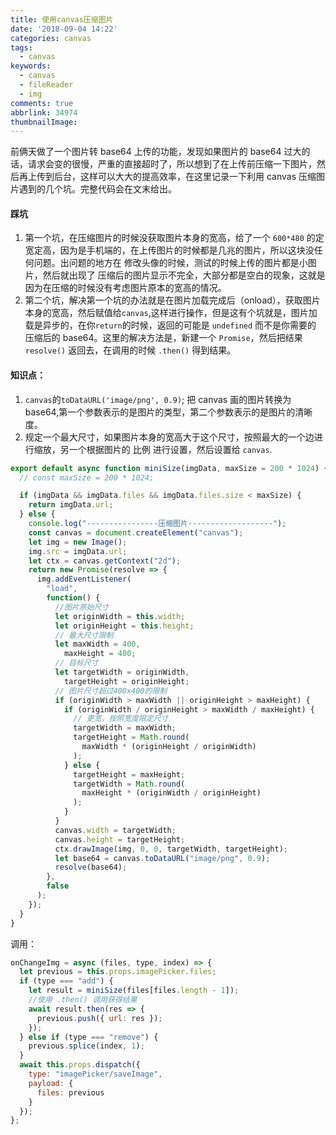 ```yaml
---
title: 使用canvas压缩图片
date: '2018-09-04 14:22'
categories: canvas
tags:
  - canvas
keywords:
  - canvas
  - fileReader
  - img
comments: true
abbrlink: 34974
thumbnailImage:
---
```


前俩天做了一个图片转 base64 上传的功能，发现如果图片的 base64 过大的话，请求会变的很慢，严重的直接超时了，所以想到了在上传前压缩一下图片，然后再上传到后台，这样可以大大的提高效率，在这里记录一下利用 canvas 压缩图片遇到的几个坑。完整代码会在文末给出。

<!-- more -->

#### 踩坑

1. 第一个坑，在压缩图片的时候没获取图片本身的宽高，给了一个 `600*480` 的定宽定高，因为是手机端的，在上传图片的时候都是几兆的图片，所以这块没任何问题。出问题的地方在 修改头像的时候，测试的时候上传的图片都是小图片，然后就出现了 压缩后的图片显示不完全，大部分都是空白的现象，这就是因为在压缩的时候没有考虑图片原本的宽高的情况。
2. 第二个坑，解决第一个坑的办法就是在图片加载完成后（onload），获取图片本身的宽高，然后赋值给`canvas`,这样进行操作，但是这有个坑就是，图片加载是异步的，在你`return`的时候，返回的可能是 `undefined` 而不是你需要的 压缩后的 base64。这里的解决方法是，新建一个 `Promise`，然后把结果 `resolve()` 返回去，在调用的时候 `.then()` 得到结果。

#### 知识点：

1. `canvas`的`toDataURL('image/png', 0.9)`; 把 canvas 画的图片转换为 base64,第一个参数表示的是图片的类型，第二个参数表示的是图片的清晰度。
2. 规定一个最大尺寸，如果图片本身的宽高大于这个尺寸，按照最大的一个边进行缩放，另一个根据图片的 比例 进行设置，然后设置给 `canvas`.

```javascript miniImage.js
export default async function miniSize(imgData, maxSize = 200 * 1024) {
  // const maxSize = 200 * 1024;

  if (imgData && imgData.files && imgData.files.size < maxSize) {
    return imgData.url;
  } else {
    console.log("----------------压缩图片-------------------");
    const canvas = document.createElement("canvas");
    let img = new Image();
    img.src = imgData.url;
    let ctx = canvas.getContext("2d");
    return new Promise(resolve => {
      img.addEventListener(
        "load",
        function() {
          //图片原始尺寸
          let originWidth = this.width;
          let originHeight = this.height;
          // 最大尺寸限制
          let maxWidth = 400,
            maxHeight = 400;
          // 目标尺寸
          let targetWidth = originWidth,
            targetHeight = originHeight;
          // 图片尺寸超过400x400的限制
          if (originWidth > maxWidth || originHeight > maxHeight) {
            if (originWidth / originHeight > maxWidth / maxHeight) {
              // 更宽，按照宽度限定尺寸
              targetWidth = maxWidth;
              targetHeight = Math.round(
                maxWidth * (originHeight / originWidth)
              );
            } else {
              targetHeight = maxHeight;
              targetWidth = Math.round(
                maxHeight * (originWidth / originHeight)
              );
            }
          }
          canvas.width = targetWidth;
          canvas.height = targetHeight;
          ctx.drawImage(img, 0, 0, targetWidth, targetHeight);
          let base64 = canvas.toDataURL("image/png", 0.9);
          resolve(base64);
        },
        false
      );
    });
  }
}
```

调用：

```javascript
onChangeImg = async (files, type, index) => {
  let previous = this.props.imagePicker.files;
  if (type === "add") {
    let result = miniSize(files[files.length - 1]);
    //使用 .then() 调用获得结果
    await result.then(res => {
      previous.push({ url: res });
    });
  } else if (type === "remove") {
    previous.splice(index, 1);
  }
  await this.props.dispatch({
    type: "imagePicker/saveImage",
    payload: {
      files: previous
    }
  });
};
```
